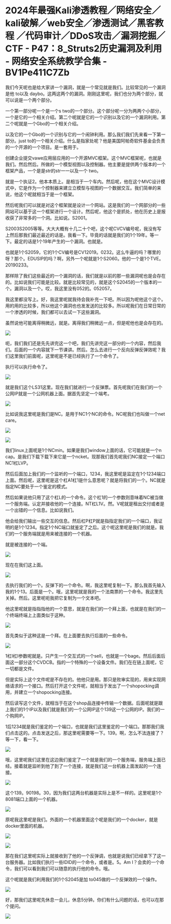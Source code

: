 # 2024年最强Kali渗透教程／网络安全／kali破解／web安全／渗透测试／黑客教程 ／代码审计／DDoS攻击／漏洞挖掘／CTF - P47：8_Struts2历史漏洞及利用 - 网络安全系统教学合集 - BV1Pe411C7Zb

我们今天呢也是给大家讲一个漏洞，就是一个常见就是我们。比较常见的一个漏洞是他 to以及 daybo。这两这两个的漏洞。刚刚这里呢，我们也分为两个部分，就可以说是一个两个部分。

一个第一部分呢一个是一个s two的一个部分。这个部分呢一分为两两个小部分，一个是它的一个相关介绍。第二个呢就是它的一个识别以及它的一个漏洞利用。第二个呢就是一个Gbo的一个相关介绍。

以及它的一个Gbo的一个识别与它的一个闹钟利用。那么我们我们先来看一下第一部分。just to的一个相关介绍。什么是指家处呢？他是美国阿帕奇软件基金会负责的一个开源的一个项目。是一套用于。

创建企业提交vawe应用层应用的一个开源MVC框架。这个MVC框架呢，也就是我们。然后然后。所做的一个模型视图以及控制器。他主要是提供两个版本的一个框架产品，一个是是str的str一一以及一个 two。

就是一个执证2。他本本质上。是相当于一个车内。然后呢，他在这个MVC设计模式中，它是作为一个控制器来建立立模型与视图的一个数据交互。我们简单的来说，他这个呢就相当于是一个框架。

然后呢我们可以就是对这个框架就是设计一个网站。这是我们的一个网部分的一些网站可以基于这一个框架进行一个设计。然后呢，他这个是抓处，他在历史上是报收获了非常多的一个洞。比如说。S2001。

S2003S2005等等。大大大概有十几二十个吧，这个呢CVCV编号呢，我没有写上然后那我们最近最近的话是。我看一下。毕竟的话就是我们的1个19年。等一下。最定的话是1个19年产生的一个漏洞。也就是。

也就是1个S2059，它的1个CV编号是CV12019。0232。这么牛逼的吗？哪里的呀？那个。EDUSIP的吗？啊，另外一个呢就是1个S2060。他的一个是1个TVE。20190233。

那样除了我们这些最近的一个漏洞的话，我们就是以前的那一些漏洞呢也是会存在的。比如说我们可能是比较。就是比较常见的，就是这个S2045的一个版本的一个。漏洞以及一个。哎，我这里没有052的。052057。

我这里都没写上。好，我这里呢就我待会我补充一下吧。所以因为呢他这个这个。用的用的比较多，所以他这个漏洞也也发发送的比较多。所以呢我们在日常日常的一个渗透的时候，我们都可以去试一下这些漏洞。

虽然说他可能离得稍微远，就是。离得我们稍微远一点，但是呢他也是会存在的。

![](img/c878067f7be0c26ff2e0c73af79289f7_1.png)

呃，我们我们还是先先讲完这一个吧，我们先讲完这一部分的一个内容，然后我们。后面的一个内容就下一节课讲。然后。怎么去进行一个反向反弹反弹效呢？我们这里我们前面呢，这里呢是不是已经执行了一个命令了。

执行可以执行命令了。

![](img/c878067f7be0c26ff2e0c73af79289f7_3.png)

就是我们这个LS31这里。现在我们就进行一个反弹票。首先呢我们在我们的一个公网IP就是一个公网机器上面。据首先坚定一个端考。



![](img/c878067f7be0c26ff2e0c73af79289f7_5.png)

比如说我这里呢是我们是NC。是用于NC1个NC的命令。NC呢我们也叫做一个net care。

![](img/c878067f7be0c26ff2e0c73af79289f7_7.png)

![](img/c878067f7be0c26ff2e0c73af79289f7_8.png)

我们linux上面呢是1个NCmin。如果是我们window上面的话，它可能就是一个n cap。是我们下载下载下来它是一个ncket。现那我们首先呢我们NC接定一个端口NC1杠LVP。

然后后面加上我们的一个监听的一个端口，1234，我这里呢是监定在1个1234端口上面。然后呢，这里呢是这个杠A1杠1是什么意思呢？就是将我们的一个。NC就是指定NC要处于一个鉴定的模式。

然后如果说他只用了这个杠L的一个命令。这个杠1的一个参数则意味着NC被当做一个服务端。认定并接收他的一个连接。NT杠L1V。然。V呢就是租出交付或者是一个出错的一个信息。比如说我们。

他会给我们输出一些交互的信息。然后杠P杠P就是指指定我们的一个端口，我证明的是1个1234。指定1个NC端口就鉴定了之后。这个呢这里呢是我们的就是。我们的一个服务端就是用来被连接的一个机器。

就是被连接的一个端。

![](img/c878067f7be0c26ff2e0c73af79289f7_10.png)

现在在我们这上面。

![](img/c878067f7be0c26ff2e0c73af79289f7_12.png)

去执行我们的一个。反弹下的一个命令。啊，我这里呢复制一下。那么我首先输入我的1个13。后面是一个。哦，这里呢就是我的一个法南票的一个命令。我这里先关掉。然后。这里呢呃我把它复制为一个文本吧。

他这里呢就是指指指他的一个意思，就是在我们的一个拜上面，也就是在我们的一个终端终端上上面类似于这种。

![](img/c878067f7be0c26ff2e0c73af79289f7_14.png)

首先类似于这种这是一个拜。在上面要去执行后面的一些命令。

![](img/c878067f7be0c26ff2e0c73af79289f7_16.png)

1杠I杠I参数呢就是。只产生一个交互式的一个sell，也就是一个bage。然后后面后面这一部分这个CVDCB。指的一个特殊的一个设备文件。我们在在链上面呢，它一切都是文件。

但是实际上这个文件呢是不存在的。他他只是用。那只是败审实现的，用来实现网络请求的一个接口。然后打开这个文件呢，就相当于发出了一个shopocking调用，并建立一个shopocking连接。

然后读写这个文件，就相当于在这个shop品连接中传输一个数据。后面呢就是跟上我们的1个IP以及我们就是我们的一个公网IP这个139这一个公网的IP。我们的一个购网IP。

1后1234就是我们鉴定的一个端口，也就是我们这里鉴定的一个端口。那那我们我们点击这的。点击发送之后，那这里呢需要等一下。139。啊，怎么不法连接了？等一下，看一下。



![](img/c878067f7be0c26ff2e0c73af79289f7_18.png)

哦，这里呢我们这里在这边我们鉴定了一个就是我们的一个服务端，服务端上面已经。接着就是监听到他了到了一个连接，就是我们这一台机器上面发起的一个连接。



![](img/c878067f7be0c26ff2e0c73af79289f7_20.png)

这个139。90198。30，因为我们这两台机器是实际上是不一样的。这里呢是1个8081端口上面的一个机器。



![](img/c878067f7be0c26ff2e0c73af79289f7_22.png)

原呢我这里呢是我们。外面的一个机器里面这个呢是我们的一个docker，就是docker里面的机器。

![](img/c878067f7be0c26ff2e0c73af79289f7_24.png)

![](img/c878067f7be0c26ff2e0c73af79289f7_25.png)

那在我们这里呢实际上就接收到了他的一个反弹调，也就是说我们已经拿下了这一台服务器。比如我们执行一些IDID的一个命令，或者是。5。Am I？会卖的一个命令，我们可以看到我们可以随意的执行他的命令。哦。

这个呢就是我们利用我们的1个S2045是加 to045做的一个反弹效的一个操作。

![](img/c878067f7be0c26ff2e0c73af79289f7_27.png)

好，那我们这里呢先休息一会儿，休息5分钟。你们有什么问题的话，也可以在那个提问。

![](img/c878067f7be0c26ff2e0c73af79289f7_29.png)
